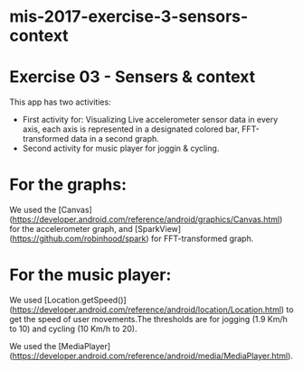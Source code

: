 # mis-2017-exercise-3-sensors-context

# Exercise 03 - Sensers & context

This app has two activities:
 -  First activity for:
Visualizing Live accelerometer sensor data in every axis, each axis is represented in a designated colored bar,  FFT-transformed data in a second graph.
- Second activity for music player for joggin & cycling.

# For the graphs:
We used the [Canvas] (https://developer.android.com/reference/android/graphics/Canvas.html) for the accelerometer graph, and [SparkView] (https://github.com/robinhood/spark) for FFT-transformed graph.

# For the music player:
We used [Location.getSpeed()] (https://developer.android.com/reference/android/location/Location.html) to get the speed of user movements.The thresholds are for jogging (1.9 Km/h to 10) and cycling (10 Km/h to 20).

We used the [MediaPlayer] (https://developer.android.com/reference/android/media/MediaPlayer.html).

 